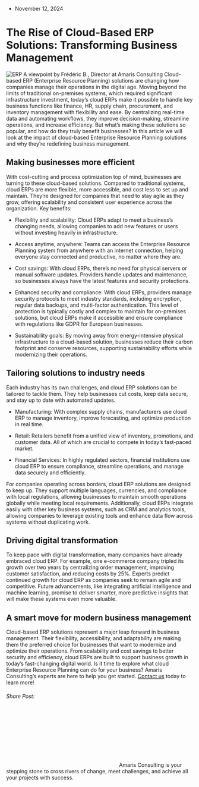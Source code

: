 * November 12, 2024


# The Rise of Cloud-Based ERP Solutions: Transforming Business Management 
![ERP](https://amaris.com/wp-content/uploads/2024/11/article-photo-1024x683.png)
A viewpoint by Frédéric B., Director at Amaris Consulting 
Cloud-based ERP (Enterprise Resource Planning) solutions are changing how companies manage their operations in the digital age. Moving beyond the limits of traditional on-premises systems, which required significant infrastructure investment, today’s cloud ERPs make it possible to handle key business functions like finance, HR, supply chain, procurement, and inventory management with flexibility and ease. By centralizing real-time data and automating workflows, they improve decision-making, streamline operations, and increase efficiency. 
But what’s making these solutions so popular, and how do they truly benefit businesses? In this article we will look at the impact of cloud-based Enterprise Resource Planning solutions and why they’re redefining business management. 
## **Making businesses more efficient**
With cost-cutting and process optimization top of mind, businesses are turning to these cloud-based solutions. Compared to traditional systems, cloud ERPs are more flexible, more accessible, and cost less to set up and maintain. They’re designed for companies that need to stay agile as they grow, offering scalability and consistent user experience across the organization. 
Key benefits: 
  * Flexibility and scalability: Cloud ERPs adapt to meet a business’s changing needs, allowing companies to add new features or users without investing heavily in infrastructure. 


  * Access anytime, anywhere: Teams can access the Enterprise Resource Planning system from anywhere with an internet connection, helping everyone stay connected and productive, no matter where they are. 


  * Cost savings: With cloud ERPs, there’s no need for physical servers or manual software updates. Providers handle updates and maintenance, so businesses always have the latest features and security protections. 


  * Enhanced security and compliance: With cloud ERPs, providers manage security protocols to meet industry standards, including encryption, regular data backups, and multi-factor authentication. This level of protection is typically costly and complex to maintain for on-premises solutions, but cloud ERPs make it accessible and ensure compliance with regulations like GDPR for European businesses. 


  * Sustainability goals: By moving away from energy-intensive physical infrastructure to a cloud-based solution, businesses reduce their carbon footprint and conserve resources, supporting sustainability efforts while modernizing their operations. 


## **Tailoring solutions to industry needs**
Each industry has its own challenges, and cloud ERP solutions can be tailored to tackle them. They help businesses cut costs, keep data secure, and stay up to date with automated updates. 
  * Manufacturing: With complex supply chains, manufacturers use cloud ERP to manage inventory, improve forecasting, and optimize production in real time. 


  * Retail: Retailers benefit from a unified view of inventory, promotions, and customer data. All of which are crucial to compete in today’s fast-paced market. 


  * Financial Services: In highly regulated sectors, financial institutions use cloud ERP to ensure compliance, streamline operations, and manage data securely and efficiently. 


For companies operating across borders, cloud ERP solutions are designed to keep up. They support multiple languages, currencies, and compliance with local regulations, allowing businesses to maintain smooth operations globally while meeting local requirements. Additionally, cloud ERPs integrate easily with other key business systems, such as CRM and analytics tools, allowing companies to leverage existing tools and enhance data flow across systems without duplicating work. 
## **Driving digital transformation**
To keep pace with digital transformation, many companies have already embraced cloud ERP. For example, one e-commerce company tripled its growth over two years by centralizing order management, improving customer satisfaction, and reducing costs by 25%. 
Experts predict continued growth for cloud ERP as companies seek to remain agile and competitive. Future advancements, like integrating artificial intelligence and machine learning, promise to deliver smarter, more predictive insights that will make these systems even more valuable. 
## **A smart move for modern business management**
Cloud-based ERP solutions represent a major leap forward in business management. Their flexibility, accessibility, and adaptability are making them the preferred choice for businesses that want to modernize and optimize their operations. From scalability and cost savings to better security and efficiency, cloud ERPs are built to support business growth in today’s fast-changing digital world. 
Is it time to explore what cloud Enterprise Resource Planning can do for your business? Amaris Consulting’s experts are here to help you get started. [Contact us](https://amaris.com/contact-us/) today to learn more! 
###### Share Post:
![Amaris Logo](data:image/svg+xml,%3Csvg%20xmlns='http://www.w3.org/2000/svg'%20viewBox='0%200%200%200'%3E%3C/svg%3E)
Amaris Consulting is your stepping stone to cross rivers of change, meet challenges, and achieve all your projects with success.
